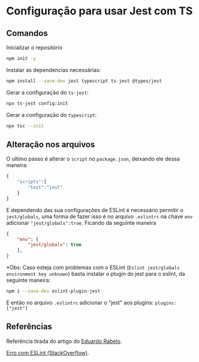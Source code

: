 # Configuração para usar Jest com TS

## Comandos  

Inicializar o repositório

```bash
npm init -y  
````

Instalar as dependencias necessárias:  

```bash
npm install --save-dev jest typescript ts-jest @types/jest  
````

Gerar a configuração do `ts-jest`:

```bash
npx ts-jest config:init
````

Gerar a configuração do `typescript`:

```bash
npx tsc --init
````


## Alteração nos arquivos

O ultimo passo é alterar o `script` no `package.json`, deixando ele dessa maneira:

```javascript
{
    "scripts":{
        "test":"jest"
    }
}
```

E dependendo das sua configurações de ESLint é necessário permitir o `jest/globals`, uma forma de fazer isso é no arquivo `.eslintrc` na chave `env` adicionar `"jest/globals":true`. Ficando da seguinte maneira 
```json
{
    "env": {
        "jest/globals": true
    },
}
```

*Obs: Caso esteja com problemas com o ESLint (`Eslint jest/globals environment key unknown`) basta instalar o plugin do jest para o eslint, da seguinte maneira:  
  
```bash
npm i --save-dev eslint-plugin-jest
```

E então no arquivo `.eslintrc` adicionar o "jest" aos plugins: `plugins:["jest"]`

## Referências 

Referência tirada do artigo do [Eduardo Rabelo](https://oieduardorabelo.medium.com/jest-babel-e-typescript-configurando-testes-para-seu-projeto-201f001f45ef). 
  
[Erro com ESLint (StackOverflow)](https://stackoverflow.com/questions/58065765/eslint-jest-globals-environment-key-unknown). 
